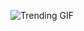 
<!-- GIF_SECTION -->
![Trending GIF](https://media1.giphy.com/media/v1.Y2lkPThiYjIxNzcyNnF1bHRsOWg0cDBzY2dodzdiYjZwY2VkaGVud3FicDExMHA4NW1mcCZlcD12MV9naWZzX3NlYXJjaCZjdD1n/KEzraGlQTEHkarhUPO/giphy.gif)
<!-- END_GIF_SECTION -->
